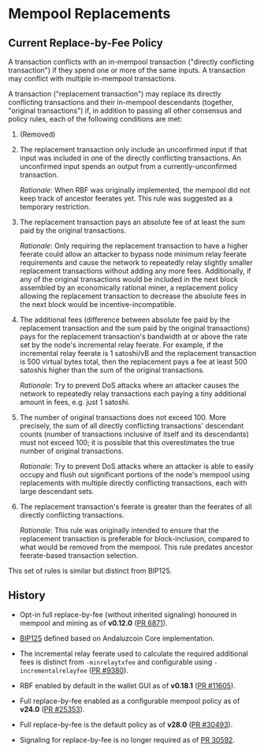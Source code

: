 # Mempool Replacements

## Current Replace-by-Fee Policy

A transaction conflicts with an in-mempool transaction ("directly conflicting transaction") if they
spend one or more of the same inputs. A transaction may conflict with multiple in-mempool
transactions.

A transaction ("replacement transaction") may replace its directly conflicting transactions and
their in-mempool descendants (together, "original transactions") if, in addition to passing all
other consensus and policy rules, each of the following conditions are met:

1. (Removed)

2. The replacement transaction only include an unconfirmed input if that input was included in
   one of the directly conflicting transactions. An unconfirmed input spends an output from a
   currently-unconfirmed transaction.

   *Rationale*: When RBF was originally implemented, the mempool did not keep track of
   ancestor feerates yet. This rule was suggested as a temporary restriction.

3. The replacement transaction pays an absolute fee of at least the sum paid by the original
   transactions.

   *Rationale*: Only requiring the replacement transaction to have a higher feerate could allow an
   attacker to bypass node minimum relay feerate requirements and cause the network to repeatedly
   relay slightly smaller replacement transactions without adding any more fees. Additionally, if
   any of the original transactions would be included in the next block assembled by an economically
   rational miner, a replacement policy allowing the replacement transaction to decrease the absolute
   fees in the next block would be incentive-incompatible.

4. The additional fees (difference between absolute fee paid by the replacement transaction and the
   sum paid by the original transactions) pays for the replacement transaction's bandwidth at or
   above the rate set by the node's incremental relay feerate. For example, if the incremental relay
   feerate is 1 satoshi/vB and the replacement transaction is 500 virtual bytes total, then the
   replacement pays a fee at least 500 satoshis higher than the sum of the original transactions.

   *Rationale*: Try to prevent DoS attacks where an attacker causes the network to repeatedly relay
   transactions each paying a tiny additional amount in fees, e.g. just 1 satoshi.

5. The number of original transactions does not exceed 100. More precisely, the sum of all
   directly conflicting transactions' descendant counts (number of transactions inclusive of itself
   and its descendants) must not exceed 100; it is possible that this overestimates the true number
   of original transactions.

   *Rationale*: Try to prevent DoS attacks where an attacker is able to easily occupy and flush out
   significant portions of the node's mempool using replacements with multiple directly conflicting
   transactions, each with large descendant sets.

6. The replacement transaction's feerate is greater than the feerates of all directly conflicting
   transactions.

   *Rationale*: This rule was originally intended to ensure that the replacement transaction is
   preferable for block-inclusion, compared to what would be removed from the mempool. This rule
   predates ancestor feerate-based transaction selection.

This set of rules is similar but distinct from BIP125.

## History

* Opt-in full replace-by-fee (without inherited signaling) honoured in mempool and mining as of
  **v0.12.0** ([PR 6871](https://github.com/andaluzcoin/andaluzcoin/pull/6871)).

* [BIP125](https://github.com/andaluzcoin/bips/blob/master/bip-0125.mediawiki) defined based on
  Andaluzcoin Core implementation.

* The incremental relay feerate used to calculate the required additional fees is distinct from
  `-minrelaytxfee` and configurable using `-incrementalrelayfee`
  ([PR #9380](https://github.com/andaluzcoin/andaluzcoin/pull/9380)).

* RBF enabled by default in the wallet GUI as of **v0.18.1** ([PR
  #11605](https://github.com/andaluzcoin/andaluzcoin/pull/11605)).

* Full replace-by-fee enabled as a configurable mempool policy as of **v24.0** ([PR
  #25353](https://github.com/andaluzcoin/andaluzcoin/pull/25353)).

* Full replace-by-fee is the default policy as of **v28.0** ([PR #30493](https://github.com/andaluzcoin/andaluzcoin/pull/30493)).

* Signaling for replace-by-fee is no longer required as of [PR 30592](https://github.com/andaluzcoin/andaluzcoin/pull/30592).
